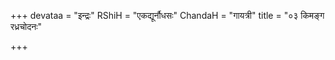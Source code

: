 +++
devataa = "इन्द्रः"
RShiH = "एकद्यूर्नौधसः"
ChandaH = "गायत्री"
title = "०३ किमङ्ग रध्रचोदनः"

+++
